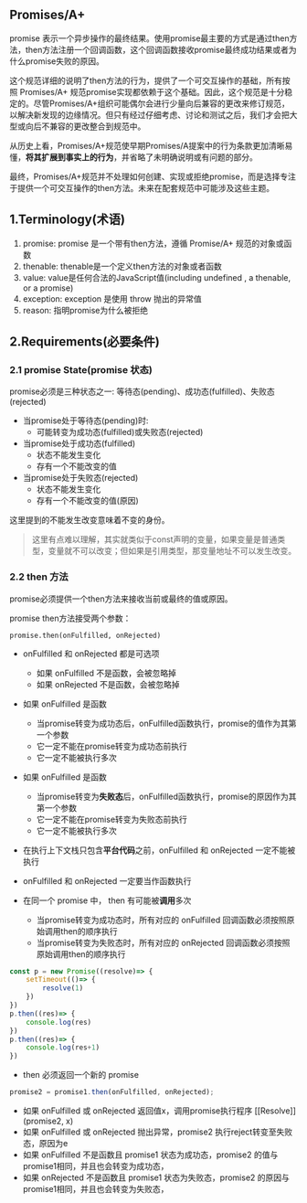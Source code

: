 ## Promises/A+
promise 表示一个异步操作的最终结果。使用promise最主要的方式是通过then方法，then方法注册一个回调函数，这个回调函数接收promise最终成功结果或者为什么promise失败的原因。

这个规范详细的说明了then方法的行为，提供了一个可交互操作的基础，所有按照 Promises/A+ 规范promise实现都依赖于这个基础。因此，这个规范是十分稳定的。尽管Promises/A+组织可能偶尔会进行少量向后兼容的更改来修订规范，以解决新发现的边缘情况。但只有经过仔细考虑、讨论和测试之后，我们才会把大型或向后不兼容的更改整合到规范中。

从历史上看，Promises/A+规范使早期Promises/A提案中的行为条款更加清晰易懂，**将其扩展到事实上的行为**，并省略了未明确说明或有问题的部分。

最终，Promises/A+规范并不处理如何创建、实现或拒绝promise，而是选择专注于提供一个可交互操作的then方法。未来在配套规范中可能涉及这些主题。

## 1.Terminology(术语)
1. promise: promise 是一个带有then方法，遵循 Promise/A+ 规范的对象或函数
2. thenable: thenable是一个定义then方法的对象或者函数
3. value: value是任何合法的JavaScript值(including undefined , a thenable, or a promise)
4. exception: exception 是使用 throw 抛出的异常值
5. reason: 指明promise为什么被拒绝
## 2.Requirements(必要条件)
### 2.1 promise State(promise 状态)
promise必须是三种状态之一: 等待态(pending)、成功态(fulfilled)、失败态(rejected)

+ 当promise处于等待态(pending)时:
   + 可能转变为成功态(fulfilled)或失败态(rejected)
+ 当promise处于成功态(fulfilled)
  + 状态不能发生变化
  + 存有一个不能改变的值
+ 当promise处于失败态(rejected)
  + 状态不能发生变化
  + 存有一个不能改变的值(原因)

这里提到的不能发生改变意味着不变的身份。
> 这里有点难以理解，其实就类似于const声明的变量，如果变量是普通类型，变量就不可以改变；但如果是引用类型，那变量地址不可以发生改变。

### 2.2 then 方法
promise必须提供一个then方法来接收当前或最终的值或原因。

promise then方法接受两个参数：
```
promise.then(onFulfilled, onRejected)
```
+ onFulfilled 和 onRejected 都是可选项
  + 如果 onFulfilled 不是函数，会被忽略掉
  + 如果 onRejected 不是函数，会被忽略掉
+ 如果 onFulfilled 是函数
  + 当promise转变为成功态后，onFulfilled函数执行，promise的值作为其第一个参数
  + 它一定不能在promise转变为成功态前执行
  + 它一定不能被执行多次

+ 如果 onFulfilled 是函数
  + 当promise转变为**失败态**后，onFulfilled函数执行，promise的原因作为其第一个参数
  + 它一定不能在promise转变为失败态前执行
  + 它一定不能被执行多次
+ 在执行上下文栈只包含**平台代码**之前，onFulfilled 和 onRejected 一定不能被执行
+ onFulfilled 和 onRejected 一定要当作函数执行
+ 在同一个 promise 中， then 有可能被**调用**多次
  + 当promise转变为成功态时，所有对应的 onFulfilled 回调函数必须按照原始调用then的顺序执行
  + 当promise转变为失败态时，所有对应的 onRejected 回调函数必须按照原始调用then的顺序执行

```js
const p = new Promise((resolve)=> {
    setTimeout(()=> {
        resolve(1)
    })
})
p.then((res)=> {
    console.log(res)
})
p.then((res)=> {
    console.log(res+1)
})
```
+ then 必须返回一个新的 promise
```js
promise2 = promise1.then(onFulfilled, onRejected);
```
  + 如果 onFulfilled 或 onRejected 返回值x，调用promise执行程序 [[Resolve]](promise2, x)
  + 如果 onFulfilled 或 onRejected 抛出异常，promise2 执行reject转变至失败态，原因为e
  + 如果 onFulfilled 不是函数且 promise1 状态为成功态，promise2 的值与promise1相同，并且也会转变为成功态，
  + 如果 onRejected 不是函数且 promise1 状态为失败态，promise2 的原因与promise1相同，并且也会转变为失败态，